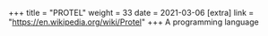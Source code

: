 +++
title = "PROTEL"
weight = 33
date = 2021-03-06
[extra]
link = "https://en.wikipedia.org/wiki/Protel"
+++
A programming language

